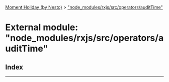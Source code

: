 [Moment Holiday (by Nesto)](../README.md) > ["node_modules/rxjs/src/operators/auditTime"](../modules/_node_modules_rxjs_src_operators_audittime_.md)

# External module: "node_modules/rxjs/src/operators/auditTime"

## Index

---


